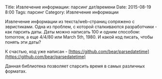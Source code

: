 Title: Извлечение информации: парсинг дат/времени
Date: 2015-08-19 8:00
Tags: парсинг
Category: Извлечение информации

Извлечение информации из текста/web-страниц сопряжено с эвристиками. 
Одна из проблем, с которой сталкиваются разработчики - как парсить даты. Даты можно написать 100 и одним способом:
tomorrow, а еще 4/4/80 или March 5th, 1980. И какой код писать, чтобы понять эти даты?

К счастью, код уже написан - [https://github.com/bear/parsedatetime](https://github.com/bear/parsedatetime)

Данная библиотека позволяет спарсить время в самых различных форматах.